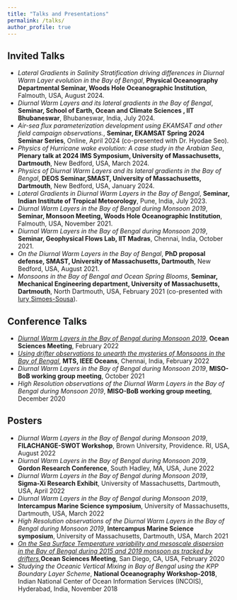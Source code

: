 ```yaml
---
title: "Talks and Presentations"
permalink: /talks/
author_profile: true
---
```


## Invited Talks
- *Lateral Gradients in Salinity Stratification driving differences in Diurnal Warm Layer evolution in the Bay of Bengal*, **Physical Oceanography Departmental Seminar, Woods Hole Oceanographic Institution**, Falmouth, USA, August 2024. 
- *Diurnal Warm Layers and its lateral gradients in the Bay of Bengal*, **Seminar, School of Earth, Ocean and Climate Sciences , IIT Bhubaneswar**, Bhubaneswar, India, July 2024. 
- *Air-sea flux parameterization development using EKAMSAT and other field campaign observations.*, **Seminar, EKAMSAT Spring 2024 Seminar Series**, Online, April 2024 (co-presented with Dr. Hyodae Seo).
- *Physics of Hurricane wake evolution: A case study in the Arabian Sea*, **Plenary talk at 2024 IMS Symposium, University of Massachusetts, Dartmouth**, New Bedford, USA, March 2024.
- *Physics of Diurnal Warm Layers and its lateral gradients in the Bay of Bengal*, **DEOS Seminar,SMAST, University of Massachusetts, Dartmouth**, New Bedford, USA, January 2024. 
- *Lateral Gradients in Diurnal Warm Layers in the Bay of Bengal*, **Seminar, Indian Institute of Tropical Meteorology**, Pune, India, July 2023. 
- *Diurnal Warm Layers in the Bay of Bengal during Monsoon 2019*, **Seminar, Monsoon Meeting, Woods Hole Oceanographic Institution**, Falmouth, USA, November 2021.
- *Diurnal Warm Layers in the Bay of Bengal during Monsoon 2019*, **Seminar, Geophysical Flows Lab, IIT Madras**, Chennai, India, October 2021.
- *On the Diurnal Warm Layers in the Bay of Bengal*, **PhD proposal defense, SMAST, University of Massachusetts, Dartmouth**, New Bedford, USA, August 2021.
- *Monsoons in the Bay of Bengal and Ocean Spring Blooms*, **Seminar, Mechanical Engineering department, University of Massachusetts, Dartmouth**, North Dartmouth, USA, February 2021 (co-presented with [Iury Simoes-Sousa](https://iuryt.github.io/)).

## Conference Talks 
- *[Diurnal Warm Layers in the Bay of Bengal during Monsoon 2019](https://osm2022.secure-platform.com/a/solicitations/3/sessiongallery/754)*, **Ocean Sciences Meeting**, February 2022
- *[Using drifter observations to unearth the mysteries of Monsoons in the Bay of Bengal](https://ieeexplore.ieee.org/abstract/document/9775481)*, **MTS, IEEE Oceans**, Chennai, India, February 2022
- *Diurnal Warm Layers in the Bay of Bengal during Monsoon 2019*, **MISO-BoB working group meeting**, October 2021
- *High Resolution observations of the Diurnal Warm Layers in the Bay of Bengal during Monsoon 2019*, **MISO-BoB working group meeting**, December 2020

## Posters 
- *Diurnal Warm Layers in the Bay of Bengal during Monsoon 2019*, **FILACHANGE-SWOT Workshop**, Brown University, Providence. RI, USA, August 2022
- *Diurnal Warm Layers in the Bay of Bengal during Monsoon 2019*, **Gordon Research Conference**, South Hadley, MA, USA, June 2022
- *Diurnal Warm Layers in the Bay of Bengal during Monsoon 2019*, **Sigma-Xi Research Exhibit**, University of Massachusetts, Dartmouth, USA, April 2022
- *Diurnal Warm Layers in the Bay of Bengal during Monsoon 2019*, **Intercampus Marine Science symposium**, University of Massachusetts, Dartmouth, USA, March 2022
- *High Resolution observations of the Diurnal Warm Layers in the Bay of Bengal during Monsoon 2019*, **Intercampus Marine Science symposium**, University of Massachusetts, Dartmouth, USA, March 2021
- *[On the Sea Surface Temperature variability and mesoscale dispersion in the Bay of Bengal during 2015 and 2019 monsoon as tracked by drifters](https://agu.confex.com/agu/osm20/meetingapp.cgi/Paper/643661)*,**Ocean Sciences Meeting**, San Diego, CA, USA, February 2020
- *Studying the Oceanic Vertical Mixing in Bay of Bengal using the KPP Boundary Layer Scheme*, **National Oceanography Workshop-2018**, Indian National Center of Ocean Information Services (INCOIS), Hyderabad, India, November 2018